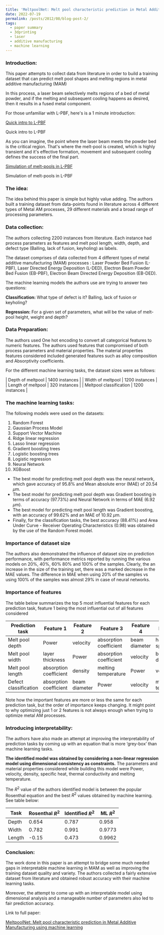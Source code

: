 ```yaml
---
title: 'MeltpoolNet: Melt pool characteristic prediction in Metal Additive Manufacturing using machine learning: A summary'
date: 2022-07-19
permalink: /posts/2012/08/blog-post-2/
tags:
  - paper summary
  - 3dprinting
  - laser
  - additive manufacturing
  - machine learning
---
```



### Introduction:

This paper attempts to collect data from literature in order to build a training dataset that can predict melt pool shapes and melting regions in metal additive manufacturing (MAM)

In this process, a laser beam selectively melts regions of a bed of metal powder, and if the melting and subsequent cooling happens as desired, then it results in a fused metal component.

For those unfamiliar with L-PBF, here's is a 1 minute introduction:

[Quick intro to L-PBF](https://youtu.be/r8_M995cwAA?t=34)

Quick intro to L-PBF

As you can imagine, the point where the laser beam meets the powder bed is the critical region. That's where the melt-pool is created, which is highly transient and it's effective formation, movement and subsequent cooling defines the success of the final part. 

[Simulation of melt-pools in L-PBF](https://www.youtube.com/watch?v=IogJ0xujy_4)

Simulation of melt-pools in L-PBF

### The idea:

The idea behind this paper is simple but highly value adding. The authors built a training dataset from data-points found in literature across 4 different types of Metal AM processes, 29 different materials and a broad range of processing parameters. 

### Data collection:

The authors collecting 2200 instances from literature. Each instance had process parameters as features and melt pool length, width, depth, and defect type (Balling, lack of fusion, keyholing) as labels.

The dataset comprises of data collected from 4 different types of metal additive manufacturing (MAM) processes : Laser Powder Bed Fusion (L-PBF), Laser Directed Energy Deposition (L-DED), Electron Beam Powder Bed Fusion (EB-PBF), Electron Beam Directed Energy Deposition (EB-DED).

The machine learning models the authors use are trying to answer two questions:

**Classification:** What type of defect is it? Balling, lack of fusion or keyholing?

**Regression:** For a given set of parameters, what will be the value of melt-pool height, weight and depth?

### Data Preparation:

The authors used One hot encoding to convert all categorical features to numeric features. The authors used features that compromised of both process parameters and material properties. The material properties features considered included generated features such as alloy composition and Absorptivity coefficients. 

For the different machine learning tasks, the dataset sizes were as follows:

| Depth of meltpool | 1400 instances |
| Width of meltpool | 1200 instances |
| Length of meltpool | 320 instances |
| Meltpool classification | 1200 instances |

### The machine learning tasks:

The following models were used on the datasets:

1. Random Forest
2. Gaussian Process Model
3. Support Vector Machine
4. Ridge linear regression
5. Lasso linear regression
6. Gradient boosting trees
7. Logistic boosting trees
8. Logistic regression
9. Neural Network
10. XGBoost

- The best model for predicting melt pool depth was the neural network, which gave accuracy of 95.8% and Mean absolute error (MAE) of 20.54 $\mu$m.
- The best model for predicting melt pool depth was Gradient boosting in terms of accuracy (97.73%) and Neural Network in terms of MAE (6.92 $\mu$m).
- The best model for predicting melt pool length was Gradient boosting, with an accuracy of 99.62% and an MAE of 10.92 $\mu$m.
- Finally, for the classification tasks, the best accuracy (88.41%) and Area Under Curve - Receiver Operating Characteristics (0.98) was obtained by the use of the Random Forest model.

### Importance of dataset size

The authors also demonstrated the influence of dataset size on prediction performance, with performance metrics reported by running the various models on 20%, 40%, 60% 80% and 100% of the samples. Clearly, the an increase in the size of the training set, there was a marked decrease in the MAE values. The difference in MAE when using 20% of the samples vs using 100% of the samples was almost 29% in case of neural networks.

### Importance of features

The table below summarizes the top 5 most influential features for each prediction task, feature 1 being the most influential out of all features considered

| Prediction task | Feature 1 | Feature 2  | Feature 3 | Feature 4 | Feature 5 |
| --- | --- | --- | --- | --- | --- |
| Melt pool depth | Power | velocity | absorption coefficient | beam diameter  | hatch spacing |
| Melt pool width | layer thickness  | Power | absorption coefficient | velocity | beam diameter |
| Melt pool length | absorption coefficient | density | melting temperature | Power  | velocity |
| Defect classification | absorption coefficient | beam diameter | Power | velocity | melting temperature |

Note how the important features are more or less the same for each prediction task, but the order of importance keeps changing. It might point to why optimizing just 1 or 2 features is not always enough when trying to optimize metal AM processes. 

### Introducing interpretability:

The authors have also made an attempt at improving the interpretability of prediction tasks by coming up with an equation that is more ‘grey-box’ than machine learning tasks. 

**The identified model was obtained by considering a non-linear regression model using dimensional consistency as constraints.** The parameters and material properties considered while building this model were Power, velocity, density, specific heat, thermal conductivity and melting temperature. 

The $R^2$ value of the authors identified model is between the popular Rosenthal equation and the best $R^2$ values obtained by machine learning. See table below:

| Task | Rosenthal $R^2$ | Identified $R^2$ | ML $R^2$ |
| --- | --- | --- | --- |
| Depth | 0.654 | 0.787 | 0.958 |
| Width | 0.782 | 0.991 | 0.9773 |
| Length | -0.15 | 0.473 | 0.9962 |

### Conclusion:

The work done in this paper is an attempt to bridge some much needed gaps in interpretable machine learning in MAM as well as improving the training dataset quality and variety. The authors collected a fairly extensive dataset from literature and obtained robust accuracy with their machine learning tasks.

Moreover, the attempt to come up with an interpretable model using dimensional analysis and a manageable number of parameters also led to fair prediction accuracy.

Link to full paper: 

[MeltpoolNet: Melt pool characteristic prediction in Metal Additive Manufacturing using machine learning](https://www.sciencedirect.com/science/article/pii/S2214860422002172)